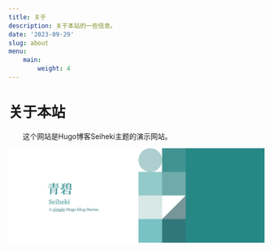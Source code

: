 ```yaml
---
title: 关于
description: 关于本站的一些信息。
date: '2023-09-29'
slug: about
menu:
    main: 
        weight: 4
---
```


# 关于本站

&emsp;&emsp;这个网站是Hugo博客Seiheki主题的演示网站。

![Image](Ultrawide.png)
